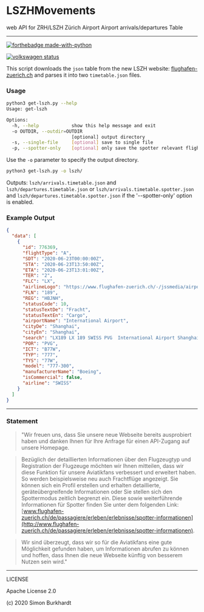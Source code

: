 # LSZHMovements
web API for ZRH/LSZH Zürich Airport Airport arrivals/departures Table

---

[![forthebadge made-with-python](http://ForTheBadge.com/images/badges/made-with-python.svg)](https://www.python.org/)

[![volkswagen status](https://auchenberg.github.io/volkswagen/volkswargen_ci.svg?v=1)](https://github.com/auchenberg/volkswagen)

This script downloads the `json` table from the new LSZH website: [flughafen-zuerich.ch](https://dxp-fds.flughafen-zuerich.ch/flights) and parses it into two `timetable.json` files.


### Usage

```bash
python3 get-lszh.py --help
Usage: get-lszh

Options:
  -h, --help            show this help message and exit
  -o OUTDIR, --outdir=OUTDIR
                        [optional] output directory
  -s, --single-file     [optional] save to single file
  -p, --spotter-only    [optional] only save the spotter relevant flights
```

Use the `-o` parameter to specify the output directory.

```bash
python3 get-lszh.py -o lszh/
```

Outputs: `lszh/arrivals.timetable.json` and `lszh/departures.timetable.json` 
or `lszh/arrivals.timetable.spotter.json` and `lszh/departures.timetable.spotter.json` if the '--spotter-only' option is enabled.

### Example Output

```json
{
  "data": [
    {
      "id": 776369,
      "flightType": "A",
      "SDT": "2020-06-23T00:00:00Z",
      "STA": "2020-06-23T13:50:00Z",
      "ETA": "2020-06-23T13:01:00Z",
      "TER": "2",
      "FLC": "LX",
      "airlineLogo": "https://www.flughafen-zuerich.ch/-/jssmedia/airport/portal/logos/airline/swiss.svg?vs=1",
      "FLN": "189",
      "REG": "HBJNH",
      "statusCode": 10,
      "statusTextDe": "Fracht",
      "statusTextEn": "Cargo",
      "airportName": "International Airport",
      "cityDe": "Shanghai",
      "cityEn": "Shanghai",
      "search": "LX189 LX 189 SWISS PVG  International Airport Shanghai Shanghai       ",
      "POR": "PVG",
      "ICT": "B77W",
      "TYP": "777",
      "TYS": "77W",
      "model": "777-300",
      "manufacturerName": "Boeing",
      "isCommercial": false,
      "airline": "SWISS"
    }
  ]
}
```


---

### Statement

> "Wir freuen uns, dass Sie unsere neue Webseite bereits ausprobiert haben und danken Ihnen für Ihre Anfrage für einen API-Zugang auf unsere Homepage.

> Bezüglich der detaillierten Informationen über den Flugzeugtyp und Registration der Flugzeuge möchten wir Ihnen mitteilen, dass wir diese Funktion für unsere Aviatikfans verbessert und erweitert haben. So werden beispielsweise neu auch Frachtflüge angezeigt. Sie können sich ein Profil erstellen und erhalten detaillierte, geräteübergreifende Informationen oder Sie stellen sich den Spottermodus zeitlich begrenzt ein. Diese sowie weiterführende Informationen für Spotter finden Sie unter dem folgenden Link: [www.flughafen-zuerich.ch/de/passagiere/erleben/erlebnisse/spotter-informationen](http://www.flughafen-zuerich.ch/de/passagiere/erleben/erlebnisse/spotter-informationen).

> Wir sind überzeugt, dass wir so für die Aviatikfans eine gute Möglichkeit gefunden haben, um Informationen abrufen zu können und hoffen, dass Ihnen die neue Webseite künftig von besserem Nutzen sein wird."


---

LICENSE

Apache License 2.0

(c) 2020 Simon Burkhardt





